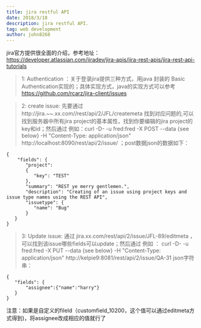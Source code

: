```yaml
---
title: jira restful API
date: 2018/3/18
description: jira restful API.
tag: web development
author: john8268
---
```


jira官方提供很全面的介绍，参考地址：https://developer.atlassian.com/jiradev/jira-apis/jira-rest-apis/jira-rest-api-tutorials

  >1: Authentication ：关于登录jira提供三种方式，用java 封装的 Basic Authentication实现的；具体实现方式，java的实现方式可以参考 https://github.com/rcarz/jira-client/issues

> 2: create issue: 先要通过http://jira.~~.xx.com//rest/api/2/JFL/createmeta 找到对应问题的,可以找到服务器中所有jira project的基本属性，找到你要编辑的jira project的key和id；然后通过 例如：curl -D- -u fred:fred -X POST --data {see below} -H "Content-Type: application/json" http://localhost:8090/rest/api/2/issue/  ；post数据json的数据如下：
```
{
    "fields": {
       "project":
       { 
          "key": "TEST"
       },
       "summary": "REST ye merry gentlemen.",
       "description": "Creating of an issue using project keys and issue type names using the REST API",
       "issuetype": {
          "name": "Bug"
       }
   }
}
```

>3: Update issue: 通过 jira.xx.com/rest/api/2/issue/JFL-89/editmeta ，可以找到该issue哪些fields可以update；然后通过 例如 ： curl -D- -u fred:fred -X PUT --data {see below} -H "Content-Type: application/json" http://kelpie9:8081/rest/api/2/issue/QA-31 json字符串：
```
{
   "fields": {
       "assignee":{"name":"harry"}
   }
}
```

注意：如果是自定义的fileld（customfield_10200，这个值可以通过editmeta方式得到)，将assignee改成相应的值就行了
